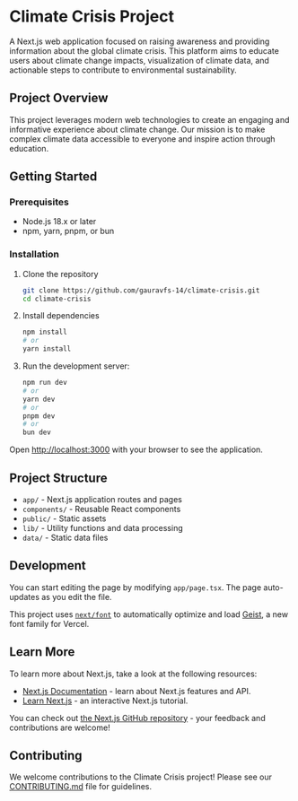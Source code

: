 # Climate Crisis Project

A Next.js web application focused on raising awareness and providing information about the global climate crisis. This platform aims to educate users about climate change impacts, visualization of climate data, and actionable steps to contribute to environmental sustainability.

## Project Overview

This project leverages modern web technologies to create an engaging and informative experience about climate change. Our mission is to make complex climate data accessible to everyone and inspire action through education.

## Getting Started

### Prerequisites

- Node.js 18.x or later
- npm, yarn, pnpm, or bun

### Installation

1. Clone the repository

   ```bash
   git clone https://github.com/gauravfs-14/climate-crisis.git
   cd climate-crisis
   ```

2. Install dependencies

   ```bash
   npm install
   # or
   yarn install
   ```

3. Run the development server:
   ```bash
   npm run dev
   # or
   yarn dev
   # or
   pnpm dev
   # or
   bun dev
   ```

Open [http://localhost:3000](http://localhost:3000) with your browser to see the application.

## Project Structure

- `app/` - Next.js application routes and pages
- `components/` - Reusable React components
- `public/` - Static assets
- `lib/` - Utility functions and data processing
- `data/` - Static data files

## Development

You can start editing the page by modifying `app/page.tsx`. The page auto-updates as you edit the file.

This project uses [`next/font`](https://nextjs.org/docs/app/building-your-application/optimizing/fonts) to automatically optimize and load [Geist](https://vercel.com/font), a new font family for Vercel.

## Learn More

To learn more about Next.js, take a look at the following resources:

- [Next.js Documentation](https://nextjs.org/docs) - learn about Next.js features and API.
- [Learn Next.js](https://nextjs.org/learn) - an interactive Next.js tutorial.

You can check out [the Next.js GitHub repository](https://github.com/vercel/next.js) - your feedback and contributions are welcome!

## Contributing

We welcome contributions to the Climate Crisis project! Please see our [CONTRIBUTING.md](CONTRIBUTING.md) file for guidelines.
